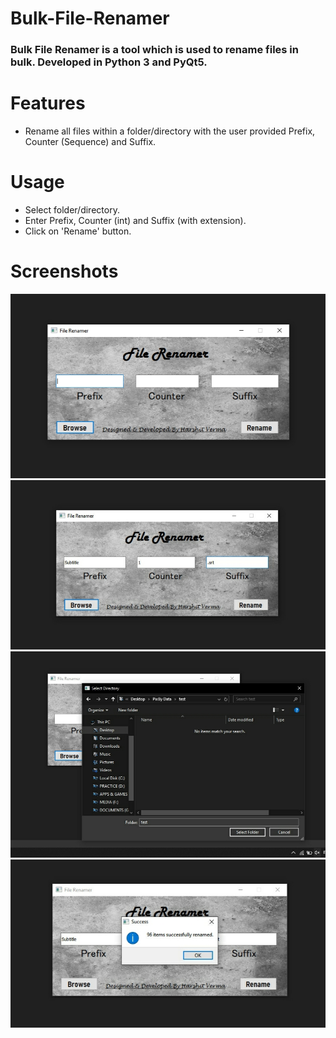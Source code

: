 # Bulk-File-Renamer
  ### Bulk File Renamer is a tool which is used to rename files in bulk. Developed in Python 3 and PyQt5.

# Features
  - Rename all files within a folder/directory with the user provided Prefix, Counter (Sequence) and Suffix.

# Usage
  - Select folder/directory.
  - Enter Prefix, Counter (int) and Suffix (with extension).
  - Click on 'Rename' button.
  
  # Screenshots

![alt text](screenshots/ss1.jpg)
![alt text](screenshots/ss2.jpg)
![alt text](screenshots/ss3.jpg)
![alt text](screenshots/ss4.jpg)
